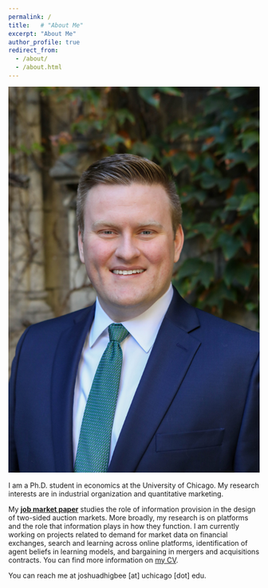 ```yaml
---
permalink: /
title:   # "About Me"
excerpt: "About Me"
author_profile: true
redirect_from: 
  - /about/
  - /about.html
---
```


<img src="/images/Joshua_Higbee_JMC_new.jpeg" alt="Profile Picture" class="image-center">

I am a Ph.D. student in economics at the University of Chicago.  My research interests are in industrial organization and quantitative marketing. 

My [<b>job market paper</b>](https://joshuadhigbee.github.io/files/JoshuaDHigbee_JMP_LearningAuctions.pdf) studies the role of information provision in the design of two-sided auction markets.
More broadly, my research is on platforms and the role that information plays in how they function.
I am currently working on projects related to demand for market data on financial exchanges, search and learning across online platforms, identification of agent beliefs in learning models, and bargaining in mergers and acquisitions contracts.
You can find more information on <a href="https://joshuadhigbee.github.io/files/JoshuaDHigbee_CV.pdf">my CV</a>.

You can reach me at joshuadhigbee [at] uchicago [dot] edu.
